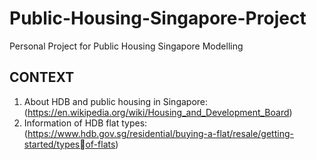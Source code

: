 # Public-Housing-Singapore-Project
Personal Project for Public Housing Singapore Modelling

## CONTEXT
1. About HDB and public housing in Singapore: (https://en.wikipedia.org/wiki/Housing_and_Development_Board)
2. Information of HDB flat types: (https://www.hdb.gov.sg/residential/buying-a-flat/resale/getting-started/typesof-flats)
